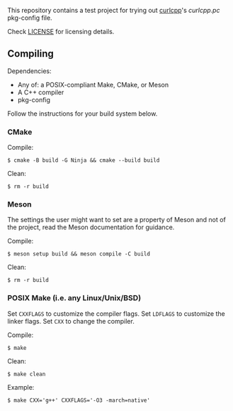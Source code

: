 This repository contains a test project for trying out
[curlcpp](https://github.com/JosephP91/curlcpp)'s _curlcpp.pc_ pkg-config file.

Check [LICENSE](./LICENSE) for licensing details.

## Compiling
Dependencies:
- Any of: a POSIX-compliant Make, CMake, or Meson
- A C++ compiler
- pkg-config

Follow the instructions for your build system below.

### CMake
Compile:
```console
$ cmake -B build -G Ninja && cmake --build build
```

Clean:
```console
$ rm -r build
```

### Meson
The settings the user might want to set are a property of Meson and not of the
project, read the Meson documentation for guidance.

Compile:
```console
$ meson setup build && meson compile -C build
```

Clean:
```console
$ rm -r build
```

### POSIX Make (i.e. any Linux/Unix/BSD)
Set `CXXFLAGS` to customize the compiler flags. Set `LDFLAGS` to customize the
linker flags. Set `CXX` to change the compiler.

Compile:
```console
$ make
```

Clean:
```
$ make clean
```

Example:
```
$ make CXX='g++' CXXFLAGS='-O3 -march=native'
```

